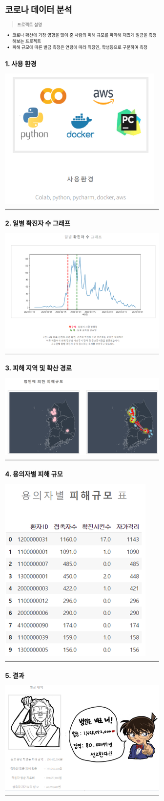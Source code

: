 # 코로나 데이터 분석

> 프로젝트 설명
> 
- 코로나 확산에 가장 영향을 많이 준 사람의 피해  규모를 파악해 재밌게 벌금을 측정해보는 프로젝트
- 피해 규모에 따른 벌금 측정은 연령에 따라 직장인, 학생등으로 구분하여 측정

## 1. 사용 환경

![Untitled](corona/Untitled.png)

---

## 2. 일별 확진자 수 그래프

![Untitled](corona/Untitled%201.png)

---

## 3. 피해 지역 및 확산 경로

 

![Untitled](corona/Untitled%202.png)

---

## 4. 용의자별 피해 규모

![Untitled](corona/Untitled%203.png)

---

## 5. 결과

![Untitled](corona/Untitled%204.png)

---